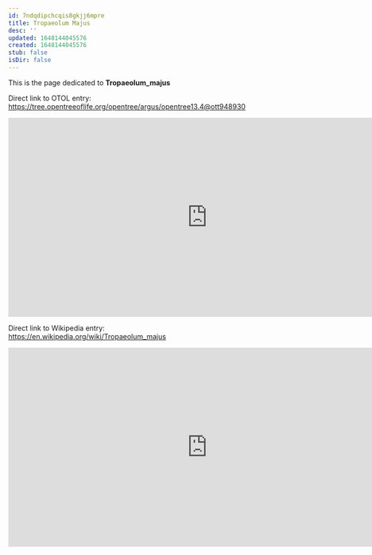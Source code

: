 ```yaml
---
id: 7ndqdipchcqis8gkjj6mpre
title: Tropaeolum Majus
desc: ''
updated: 1648144045576
created: 1648144045576
stub: false
isDir: false
---
```

This is the page dedicated to **Tropaeolum_majus**


Direct link to OTOL entry: https://tree.opentreeoflife.org/opentree/argus/opentree13.4@ott948930



<html>
    <body>
    <iframe src="https://tree.opentreeoflife.org/opentree/argus/opentree13.4@ott948930"
    width="800" height="400" frameborder="0" allowfullscreen> </iframe>
    </body>
</html>
    


Direct link to Wikipedia entry: https://en.wikipedia.org/wiki/Tropaeolum_majus



<html>
    <body>
    <iframe src="https://en.wikipedia.org/wiki/Tropaeolum_majus"
    width="800" height="400" frameborder="0" allowfullscreen> </iframe>
    </body>
</html>
    
